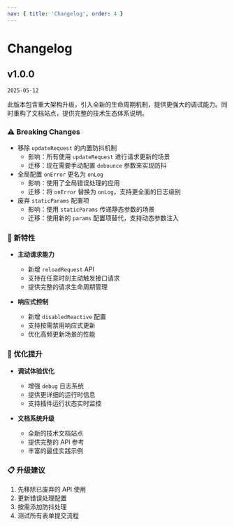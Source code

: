 ```yaml
---
nav: { title: 'Changelog', order: 4 }
---
```


# Changelog

## v1.0.0

`2025-05-12`

此版本包含重大架构升级，引入全新的生命周期机制，提供更强大的调试能力。同时重构了文档站点，提供完整的技术生态体系说明。

### ⚠️ Breaking Changes

- 移除 `updateRequest` 的内置防抖机制
  - 影响：所有使用 `updateRequest` 进行请求更新的场景
  - 迁移：现在需要手动配置 `debounce` 参数来实现防抖
- 全局配置 `onError` 更名为 `onLog`
  - 影响：使用了全局错误处理的应用
  - 迁移：将 `onError` 替换为 `onLog`，支持更全面的日志级别
- 废弃 `staticParams` 配置项
  - 影响：使用 `staticParams` 传递静态参数的场景
  - 迁移：使用新的 `params` 配置项替代，支持动态参数注入

### 🎉 新特性

- **主动请求能力**

  - 新增 `reloadRequest` API
  - 支持在任意时刻主动触发接口请求
  - 提供完整的请求生命周期管理

- **响应式控制**
  - 新增 `disabledReactive` 配置
  - 支持按需禁用响应式更新
  - 优化高频更新场景的性能

### 🔨 优化提升

- **调试体验优化**

  - 增强 `debug` 日志系统
  - 提供更详细的运行时信息
  - 支持插件运行状态实时监控

- **文档系统升级**
  - 全新的技术文档站点
  - 提供完整的 API 参考
  - 丰富的最佳实践示例

### 📋 升级建议

1. 先移除已废弃的 API 使用
2. 更新错误处理配置
3. 按需添加防抖处理
4. 测试所有表单提交流程
